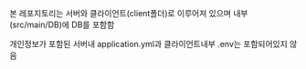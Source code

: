 본 레포지토리는
서버와 클라이언트(client폴더)로 이루어져 있으며
내부(src/main/DB)에 DB를 포함함

개인정보가 포함된 서버내 application.yml과 클라이언트내부 .env는 포함되어있지 않음
